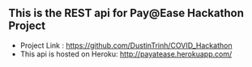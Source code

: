 ## This is the REST api for Pay@Ease Hackathon Project

* Project Link : https://github.com/DustinTrinh/COVID_Hackathon
* This api is hosted on Heroku: http://payatease.herokuapp.com/
